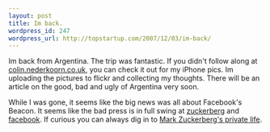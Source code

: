 ```yaml
--- 
layout: post
title: Im back.
wordpress_id: 247
wordpress_url: http://topstartup.com/2007/12/03/im-back/
---
```

Im back from Argentina. The trip was fantastic. If you didn't follow along at <a href="http://colin.nederkoorn.co.uk">colin.nederkoorn.co.uk</a>, you can check it out for my iPhone pics. Im uploading the pictures to flickr and collecting my thoughts. There will be an article on the good, bad and ugly of Argentina very soon.

While I was gone, it seems like the big news was all about Facebook's Beacon. It seems like the bad press is in full swing at <a href="http://www.nytimes.com/2007/12/03/technology/03facebook.html?_r=1&ref=business&oref=slogin">zuckerberg</a> and <a href="http://news.google.com/news?&q=beacon">facebook</a>. If curious you can always dig in to <a href="http://www.02138mag.com/magazine/article/1764.html">Mark Zuckerberg's private life</a>.
